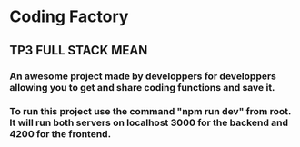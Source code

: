# Coding Factory

## TP3 FULL STACK MEAN

### An awesome project made by developpers for developpers allowing you to get and share coding functions and save it.
### 
### To run this project use the command "npm run dev" from root. It will run both servers on localhost 3000 for the backend and 4200 for the frontend.
